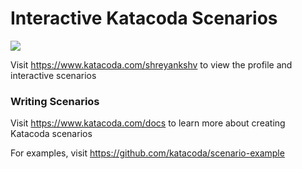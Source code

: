 # Interactive Katacoda Scenarios

[![](http://shields.katacoda.com/katacoda/shreyankshv/count.svg)](https://www.katacoda.com/shreyankshv "Get your profile on Katacoda.com")

Visit https://www.katacoda.com/shreyankshv to view the profile and interactive scenarios

### Writing Scenarios
Visit https://www.katacoda.com/docs to learn more about creating Katacoda scenarios

For examples, visit https://github.com/katacoda/scenario-example
